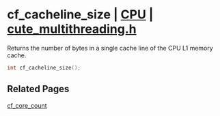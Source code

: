 # cf_cacheline_size | [CPU](https://github.com/RandyGaul/cute_framework/blob/master/docs/CPU_readme.md) | [cute_multithreading.h](https://github.com/RandyGaul/cute_framework/blob/master/include/cute_multithreading.h)

Returns the number of bytes in a single cache line of the CPU L1 memory cache.

```cpp
int cf_cacheline_size();
```

## Related Pages

[cf_core_count](https://github.com/RandyGaul/cute_framework/blob/master/docs/CPU/cf_core_count.md)  
